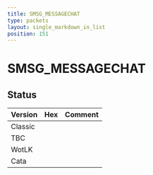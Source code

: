 ```yaml
---
title: SMSG_MESSAGECHAT
type: packets
layout: single_markdown_in_list
position: 151
---
```


# SMSG_MESSAGECHAT

## Status

Version | Hex | Comment
---------- | ---------- | ---------- 
Classic |  |  
TBC |  |  
WotLK |  |  
Cata |  |  
